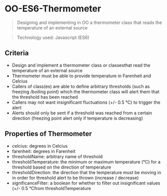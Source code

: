 # OO-ES6-Thermometer

> Designing and implementing in OO a thermometer class that reads the temperature of an external source

> Technology used: Javascript (ES6)

## Criteria

- Design and implement a thermometer class or classesthat read the temperature of an external source
- Thermometer must be able to provide temperature in Farenheit and Celcius
- Callers of class(es) are able to define arbitrary thresholds (such as freezing /boiling point) which the thermometer class will alert them that the threshold has been reached
- Callers may not want insignificant fluctuations (+/- 0.5 °C) to trigger the alert
- Alerts should only be sent if a threshold was reached from a certain direction (freezing point alert only if temperature is decreasing)

## Properties of Thermometer

- celcius: degrees in Celcius
- farenheit: degrees in Farenheit
- thresholdName: arbitrary name of threshold
- thresholdTemperature: the minimum or maximum temperature (°C) for a threshold based on the direction of temperature
- thresholdDirection: the direction that the temperature must be moving in in order for threshold alert to be thrown (increase / decrease)
- significanceFilter: a boolean for whether to filter out insignificant values (+/- 0.5 °Cfrom thresholdTemperature
